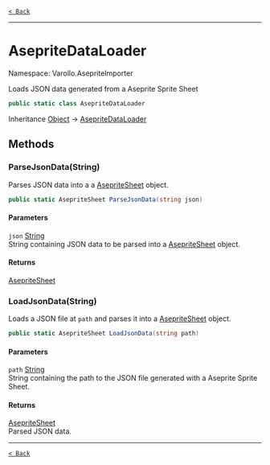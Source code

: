 [`< Back`](./)

---

# AsepriteDataLoader

Namespace: Varollo.AsepriteImporter

Loads JSON data generated from a Aseprite Sprite Sheet

```csharp
public static class AsepriteDataLoader
```

Inheritance [Object](https://docs.microsoft.com/en-us/dotnet/api/system.object) → [AsepriteDataLoader](varollo.asepriteimporter.asepritedataloader)

## Methods

### **ParseJsonData(String)**

Parses JSON data into a a [AsepriteSheet](varollo.asepriteimporter.asepritesheet) object.

```csharp
public static AsepriteSheet ParseJsonData(string json)
```

#### Parameters

`json` [String](https://docs.microsoft.com/en-us/dotnet/api/system.string)<br>
String containing JSON data to be parsed into a [AsepriteSheet](varollo.asepriteimporter.asepritesheet) object.

#### Returns

[AsepriteSheet](varollo.asepriteimporter.asepritesheet)<br>

### **LoadJsonData(String)**

Loads a JSON file at `path` and parses it into a [AsepriteSheet](varollo.asepriteimporter.asepritesheet) object.

```csharp
public static AsepriteSheet LoadJsonData(string path)
```

#### Parameters

`path` [String](https://docs.microsoft.com/en-us/dotnet/api/system.string)<br>
String containing the path to the JSON file generated with a Aseprite Sprite Sheet.

#### Returns

[AsepriteSheet](varollo.asepriteimporter.asepritesheet)<br>
Parsed JSON data.

---

[`< Back`](./)
